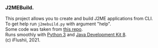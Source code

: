 ### J2MEBuild.
This project allows you to create and build J2ME applications from CLI.  
To get help run `j2mebuild.py` with argument "help".  
Some code was taken from [this repo](https://github.com/MyHoldFast/J2ME-Compiler/).  
Runs smoothly with [Python 3](https://python.org/downloads) and [Java Development Kit 8](https://adoptopenjdk.net/?variant=openjdk8&jvmVariant=hotspot).  
(c) iFlushii, 2021.